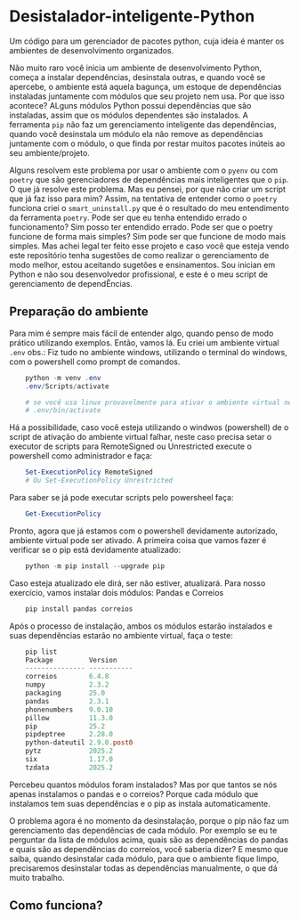 # Desistalador-inteligente-Python
Um código para um gerenciador de pacotes python, cuja ideia é manter os ambientes de desenvolvimento organizados.

Não muito raro você inicia um ambiente de desenvolvimento Python, começa a instalar dependências, desinstala outras, e quando você se apercebe, o ambiente está aquela bagunça, um estoque de dependências instaladas juntamente com módulos que seu projeto nem usa. Por que isso acontece? ALguns módulos Python possui dependências que são instaladas, assim que os módulos dependentes são instalados. A ferramenta `pip` não faz um gerenciamento inteligente das dependências, quando você desinstala um módulo ela não remove as dependências juntamente com o módulo, o que finda por restar muitos pacotes inúteis ao seu ambiente/projeto.

Alguns resolvem este problema por usar o ambiente com o `pyenv` ou com `poetry` que são gerenciadores de dependências mais inteligentes que o `pip`. O que já resolve este problema. Mas eu pensei, por que não criar um script que já faz isso para mim? Assim, na tentativa de entender como o `poetry` funciona criei o `smart_uninstall.py` que é o resultado do meu entendimento da ferramenta `poetry`. Pode ser que eu tenha entendido errado o funcionamento? Sim posso ter entendido errado. Pode ser que o poetry funcione de forma mais simples? Sim pode ser que funcione de modo mais simples. Mas achei legal ter feito esse projeto e caso você que esteja vendo este repositório tenha sugestões de como realizar o gerenciamento de modo melhor, estou aceitando sugetões e ensinamentos. Sou inician em Python e não sou desenvolvedor profissional, e este é o meu script de gerenciamento de dependÊncias.

## Preparação do ambiente

Para mim é sempre mais fácil de entender algo, quando penso de modo prático utilizando exemplos. Então, vamos lá. Eu criei um ambiente virtual `.env`
obs.: Fiz tudo no ambiente windows, utilizando o terminal do windows, com o powershell como prompt de comandos.

```powershell
    python -m venv .env
    .env/Scripts/activate

    # se você usa linux provavelmente para ativar o ambiente virtual necessite usar o diretório /bin e não /Scripts.
    # .env/bin/activate
```

Há a possibilidade, caso você esteja utilizando o windwos (powershell) de o script de ativação do ambiente virtual falhar, neste caso precisa setar o executor de scripts para RemoteSigned ou Unrestricted execute o powershell como administrador e faça:
```powershell
    Set-ExecutionPolicy RemoteSigned
    # Ou Set-ExecutionPolicy Unrestricted
```

Para saber se já pode executar scripts pelo powersheel faça:
```powershell
    Get-ExecutionPolicy
```

Pronto, agora que já estamos com o powershell devidamente autorizado, ambiente virtual pode ser ativado. A primeira coisa que vamos fazer é verificar se o pip está devidamente atualizado:
```powershell
    python -m pip install --upgrade pip
```
Caso esteja atualizado ele dirá, ser não estiver, atualizará. 
Para nosso exercício, vamos instalar dois módulos: Pandas e Correios
```powershell
    pip install pandas correios
```
Após o processo de instalação, ambos os módulos estarão instalados e suas dependências estarão no ambiente virtual, faça o teste:
```powershell
    pip list
    Package         Version
    --------------- -----------
    correios        6.4.8
    numpy           2.3.2
    packaging       25.0
    pandas          2.3.1
    phonenumbers    9.0.10
    pillow          11.3.0
    pip             25.2
    pipdeptree      2.28.0
    python-dateutil 2.9.0.post0
    pytz            2025.2
    six             1.17.0
    tzdata          2025.2
```
Percebeu quantos módulos foram instalados? Mas por que tantos se nós apenas instalamos o pandas e o correios? Porque cada módulo que instalamos tem suas dependências e o pip as instala automaticamente. 

O problema agora é no momento da desinstalação, porque o pip não faz um gerenciamento das dependências de cada módulo. Por exemplo se eu te perguntar da lista de módulos acima, quais são as dependências do pandas e quais são as dependências do correios, você saberia dizer? E mesmo que saiba, quando desinstalar cada módulo, para que o ambiente fique limpo, precisaremos desinstalar todas as dependências manualmente, o que dá muito trabalho.

## Como funciona?
